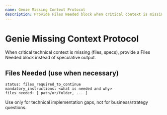 ```yaml
---
name: Genie Missing Context Protocol
description: Provide Files Needed block when critical context is missing
---
```


# Genie Missing Context Protocol

When critical technical context is missing (files, specs), provide a Files Needed block instead of speculative output.

## Files Needed (use when necessary)

```
status: files_required_to_continue
mandatory_instructions: <what is needed and why>
files_needed: [ path/or/folder, ... ]
```

Use only for technical implementation gaps, not for business/strategy questions.
